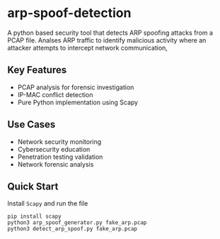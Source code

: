 # arp-spoof-detection
A python based security tool that detects ARP spoofing attacks from a PCAP file. Analses ARP traffic to identify malicious activity where an attacker attempts to intercept network communication,

## Key Features
- PCAP analysis for forensic investigation
- IP-MAC conflict detection
- Pure Python implementation using Scapy

## Use Cases
- Network security monitoring
- Cybersecurity education
- Penetration testing validation
- Network forensic analysis

## Quick Start
Install `Scapy` and run the file
```
pip install scapy
python3 arp_spoof_generator.py fake_arp.pcap
python3 detect_arp_spoof.py fake_arp.pcap
```
